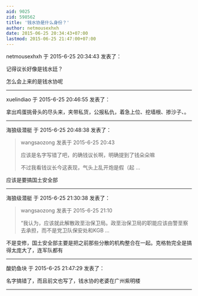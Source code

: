 ```yaml
---
aid: 9025
zid: 598562
title: '钱水协是什么身份？'
author: netmousexhxh
date: 2015-06-25 20:34:43+07:00
lastmod: 2015-06-25 21:47:00+07:00
---
```


netmousexhxh 于 2015-6-25 20:34:43 发表了：

记得议长好像是钱水廷？

怎么会上来的是钱水协呢

---------

xuelindiao 于 2015-6-25 20:46:55 发表了：

拿出鸡蛋挑骨头的尽头来，夹带私货，公报私仇，着急上位、挖墙根、掺沙子、。

---------

海狼级潜艇 于 2015-6-25 20:48:38 发表了：

> wangsaozong 发表于 2015-6-25 20:43
> 
> 应该是名字写错了吧，的确钱议长啊，明确提到了钱朵朵嘛
> 
> 不过我看钱议长今这表现，气头上乱开炮是假（起 ...



应该是要搞国土安全部

---------

海狼级潜艇 于 2015-6-25 21:30:38 发表了：

> wangsaozong 发表于 2015-6-25 21:10
> 
> “我认为，应该就此解散政垩治保卫局。政垩治保卫局的职能应该由警垩察去承担，而不是党卫队保安处和KGB ...



不是变修，国土安全部主要是把之前那些分散的机构整合在一起。克格勃完全是搞得太庞大了，连军队都有

---------

酸奶鱼块 于 2015-6-25 21:47:29 发表了：

名字搞错了，而且前文也写了，钱水协的老婆在广州紫明楼

---------

